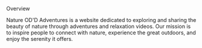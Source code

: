 Overview

Nature OD'D Adventures is a website dedicated to exploring and sharing the beauty of nature through adventures and relaxation videos. Our mission is to inspire people to connect with nature, experience the great outdoors, and enjoy the serenity it offers.

